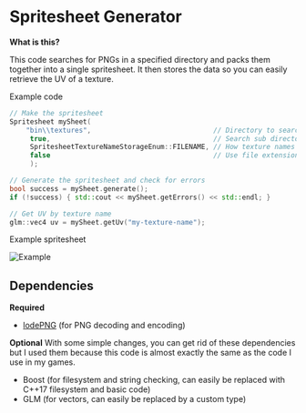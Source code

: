 # Spritesheet Generator

**What is this?**

This code searches for PNGs in a specified directory and packs them together into a single spritesheet. It then stores the data so you can easily retrieve the UV of a texture.

Example code
```cpp
// Make the spritesheet
Spritesheet mySheet(
	"bin\\textures",                              // Directory to search [Optional]
	 true,                                        // Search sub directories? [Optional]
	 SpritesheetTextureNameStorageEnum::FILENAME, // How texture names are stored [Optional]
	 false                                        // Use file extensions? [Optional]
	 );

// Generate the spritesheet and check for errors
bool success = mySheet.generate();
if (!success) { std::cout << mySheet.getErrors() << std::endl; }

// Get UV by texture name
glm::vec4 uv = mySheet.getUv("my-texture-name");
```

Example spritesheet

![Example](https://i.imgur.com/W26KOIu.png)

## Dependencies

**Required**
- [lodePNG](http://lodev.org/lodepng/) (for PNG decoding and encoding)

**Optional**
With some simple changes, you can get rid of these dependencies but I used them because this code is almost exactly the same as the code I use in my games.

- Boost (for filesystem and string checking, can easily be replaced with C++17 filesystem and basic code)
- GLM (for vectors, can easily be replaced by a custom type)